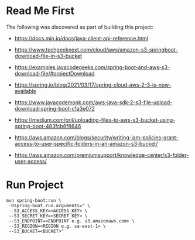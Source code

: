 # Read Me First
The following was discovered as part of building this project:

* https://docs.min.io/docs/java-client-api-reference.html

* https://www.techgeeknext.com/cloud/aws/amazon-s3-springboot-download-file-in-s3-bucket
* https://examples.javacodegeeks.com/spring-boot-and-aws-s3-download-file/#projectDownload
* https://spring.io/blog/2021/03/17/spring-cloud-aws-2-3-is-now-available
* https://www.javacodemonk.com/aws-java-sdk-2-s3-file-upload-download-spring-boot-c1a3e072

* https://medium.com/oril/uploading-files-to-aws-s3-bucket-using-spring-boot-483fcb6f8646
* https://aws.amazon.com/blogs/security/writing-iam-policies-grant-access-to-user-specific-folders-in-an-amazon-s3-bucket/
* https://aws.amazon.com/premiumsupport/knowledge-center/s3-folder-user-access/

# Run Project

```
mvn spring-boot:run \
 -Dspring-boot.run.arguments=" \
 --S3_ACCESS_KEY=<ACCESS_KEY> \
 --S3_SECRET_KEY=<SECRET_KEY> \
 --S3_ENDPOINT=<ENDPOINT e.g. s3.amazonaws.com> \
 --S3_REGION=<REGION e.g. sa-east-1> \
 --S3_BUCKET=<BUCKET>"
```